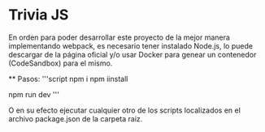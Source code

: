 # Trivia JS

En orden para poder desarrollar este proyecto de la mejor manera implementando webpack, es necesario tener instalado Node.js, lo puede descargar de la página oficial y/o usar Docker para genear un contenedor (CodeSandbox) para el mismo.

** Pasos:
'''script
npm i
npm iinstall

npm run dev
'''

O en su efecto ejecutar cualquier otro de los scripts localizados en el archivo package.json de la carpeta raiz.


